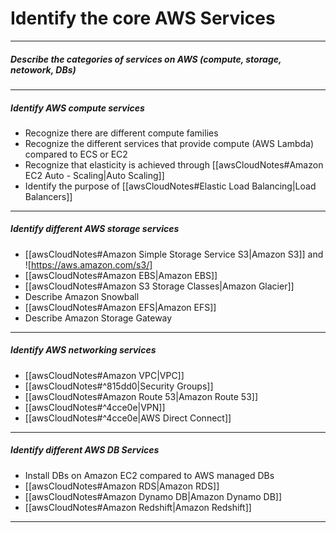 # Identify the core AWS Services
----
##### Describe the categories of services on AWS (compute, storage, netowork, DBs)

---
##### Identify AWS compute services
- Recognize there are different compute families
- Recognize the different services that provide compute (AWS Lambda) compared to ECS or EC2
- Recognize that elasticity is achieved through [[awsCloudNotes#Amazon EC2 Auto - Scaling|Auto Scaling]]
- Identify the purpose of [[awsCloudNotes#Elastic Load Balancing|Load Balancers]]

----
##### Identify different AWS storage services
- [[awsCloudNotes#Amazon Simple Storage Service S3|Amazon S3]] and ![https://aws.amazon.com/s3/]
- [[awsCloudNotes#Amazon EBS|Amazon EBS]]
- [[awsCloudNotes#Amazon S3 Storage Classes|Amazon Glacier]]
- Describe Amazon Snowball
- [[awsCloudNotes#Amazon EFS|Amazon EFS]]
- Describe Amazon Storage Gateway

----
##### Identify AWS networking services
- [[awsCloudNotes#Amazon VPC|VPC]]
- [[awsCloudNotes#^815dd0|Security Groups]]
- [[awsCloudNotes#Amazon Route 53|Amazon Route 53]]
- [[awsCloudNotes#^4cce0e|VPN]] 
- [[awsCloudNotes#^4cce0e|AWS Direct Connect]]

---
##### Identify different AWS DB Services
- Install DBs on Amazon EC2 compared to AWS managed DBs
- [[awsCloudNotes#Amazon RDS|Amazon RDS]]
- [[awsCloudNotes#Amazon Dynamo DB|Amazon Dynamo DB]]
- [[awsCloudNotes#Amazon Redshift|Amazon Redshift]]

----